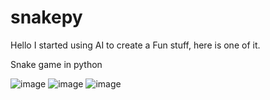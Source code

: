 # snakepy
Hello I started using AI to create a Fun stuff, here is one of it.

Snake game in python

![image](https://github.com/szefixu/snakepy/assets/34536683/61b318fb-eccf-4fbb-ab17-04257f4f00aa)
![image](https://github.com/szefixu/snakepy/assets/34536683/f74a7af4-b7c7-47dd-b9fd-6b49d1899a8d)
![image](https://github.com/szefixu/snakepy/assets/34536683/59506ad3-751c-4f83-916c-f4d0403019fb)
